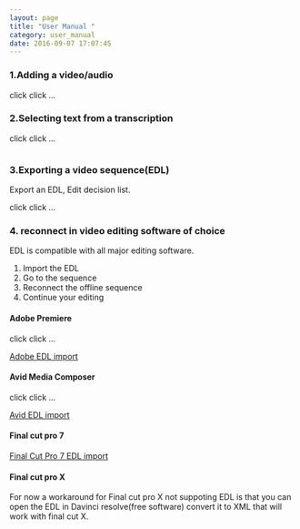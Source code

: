 ```yaml
---
layout: page
title: "User Manual "
category: user_manual
date: 2016-09-07 17:07:45
---
```



<!-- TOC -->

<!-- Overview Giff -->


### 1.Adding a video/audio

click click ...

<!-- if you using Gentle STT for offline transcription seee setup STT API for Gentle []()-->

### 2.Selecting text from a transcription 

click click ...

![]()


<!-- gif  -->

###	3.Exporting a video sequence(EDL)

Export an EDL, Edit decision list.

click click ...

<!-- gif  -->

### 4. reconnect in video editing software of choice 

EDL is compatible with all major editing software. 

1. Import the EDL
2. Go to the sequence
3. Reconnect the offline sequence
4. Continue your editing

#### Adobe Premiere

click click ...
<!-- gif premiere -->

[Adobe EDL import]()

#### Avid Media Composer

click click ...

[Avid EDL import]()

#### Final cut pro 7 
<!-- gif final cut pro -->

[Final Cut Pro 7 EDL import]()

#### Final cut pro X
For now a workaround for Final cut pro X not suppoting EDL is that you can open the  EDL in Davinci resolve(free software) convert it to XML that will work with final cut X.

<!-- To be tried out -->